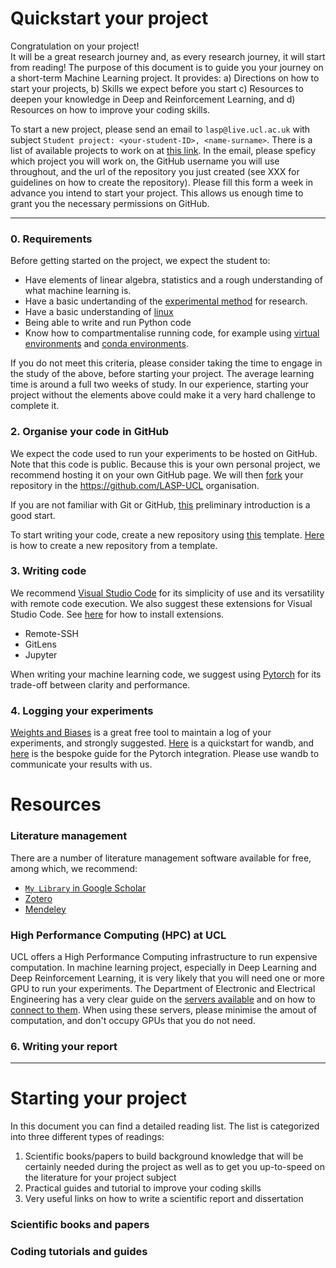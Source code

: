 # Quickstart your project
Congratulation on your project!   
It will be a great research journey and, as every research journey, it will start from reading!
The purpose of this document is to guide you your journey on a short-term Machine Learning project. 
It provides: a) Directions on how to start your projects, b) Skills we expect before you start c) Resources to deepen your knowledge in Deep and Reinforcement Learning, and d) Resources on how to improve your coding skills.

To start a new project, please send an email to `lasp@live.ucl.ac.uk` with subject `Student project: <your-student-ID>, <name-surname>`.
There is a list of available projects to work on at [this link]().
In the email, please speficy which project you will work on, the GitHub username you will use throughout, and the url of the repository you just created (see XXX for guidelines on how to create the repository).
Please fill this form a week in advance you intend to start your project. This allows us enough time to grant you the necessary permissions on GitHub.


--- 
### 0. Requirements
Before getting started on the project, we expect the student to:
- Have elements of linear algebra, statistics and a rough understanding of what machine learning is.
- Have a basic undertanding of the [experimental method](https://en.wikipedia.org/wiki/Experiment) for research.
- Have a basic understanding of [linux](https://ubuntu.com/tutorials/command-line-for-beginners#1-overview)
- Being able to write and run Python code
- Know how to compartmentalise running code, for example using [virtual environments](https://docs.python.org/3/library/venv.html) and [conda environments](https://docs.conda.io/projects/conda/en/latest/user-guide/tasks/manage-environments.html).

If you do not meet this criteria, please consider taking the time to engage in the study of the above, before starting your project.
The average learning time is around a full two weeks of study.
In our experience, starting your project without the elements above could make it a very hard challenge to complete it.


### 2. Organise your code in GitHub
We expect the code used to run your experiments to be hosted on GitHub. Note that this code is public.
Because this is your own personal project, we recommend hosting it on your own GitHub page. We will then [fork](https://docs.github.com/en/get-started/quickstart/fork-a-repo) your repository in the https://github.com/LASP-UCL organisation.

If you are not familiar with Git or GitHub, [this](https://github.com/education/github-starter-course) preliminary introduction is a good start.

To start writing your code, create a new repository using [this](https://github.com/LASP-UCL/Your-project-title) template. [Here](https://docs.github.com/en/repositories/creating-and-managing-repositories/creating-a-repository-from-a-template) is how to create a new repository from a template.


### 3. Writing code
We recommend [Visual Studio Code](https://code.visualstudio.com/) for its simplicity of use and its versatility with remote code execution.
We also suggest these extensions for Visual Studio Code. See [here](https://code.visualstudio.com/docs/editor/extension-marketplace) for how to install extensions.
- Remote-SSH
- GitLens
- Jupyter

When writing your machine learning code, we suggest using [Pytorch](https://pytorch.org/tutorials/beginner/basics/intro.html) for its trade-off between clarity and performance.


### 4. Logging your experiments
[Weights and Biases](https://wandb.ai/) is a great free tool to maintain a log of your experiments, and strongly suggested.
[Here](https://docs.wandb.ai/quickstart) is a quickstart for wandb, and [here](https://docs.wandb.ai/guides/integrations/pytorch) is the bespoke guide for the Pytorch integration.
Please use wandb to communicate your results with us.





# Resources

### Literature management
There are a number of literature management software available for free, among which, we recommend:
- [`My Library` in Google Scholar](https://scholar.google.com/scholar?scilib=1&hl=en&as_sdt=0,5)
- [Zotero](https://www.zotero.org/)
- [Mendeley](https://www.mendeley.com/guides/desktop/)








### High Performance Computing (HPC) at UCL
UCL offers a High Performance Computing infrastructure to run expensive computation. In machine learning project, especially in Deep Learning and Deep Reinforcement Learning, it is very likely that you will need one or more GPU to run your experiments.
The Department of Electronic and Electrical Engineering has a very clear guide on the [servers available](https://intranet.ee.ucl.ac.uk/it/servers/gpu) and on how to [connect to them](https://intranet.ee.ucl.ac.uk/it/remote-access/remote-access-to-linux).
When using these servers, please minimise the amout of computation, and don't occupy GPUs that you do not need.


### 6. Writing your report


---

# Starting your project
In this document you can find a detailed reading list. The list is categorized into three different types of readings: 
1. Scientific books/papers to build background knowledge that will be certainly needed during the project as well as to get you up-to-speed 
on the literature for your project subject
1. Practical guides and tutorial to improve your coding skills 
1. Very useful links on how to write a scientific report and dissertation



### Scientific books and papers


### Coding tutorials and guides


### 





